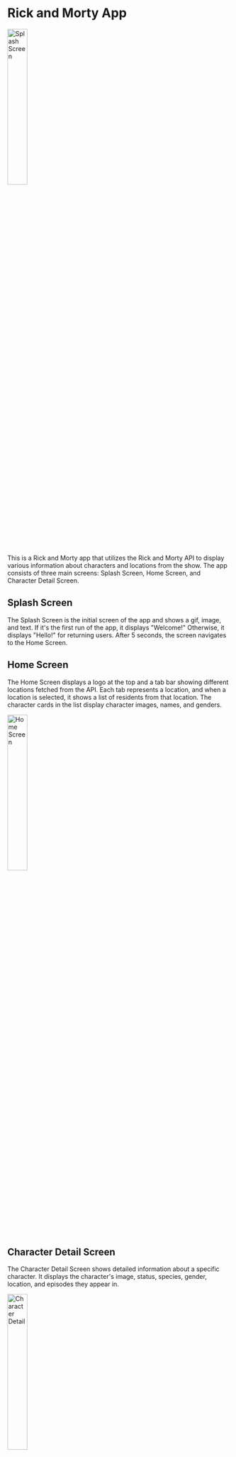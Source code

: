 # Rick and Morty App

<img src="https://github.com/gokcensolmaz/rick-and-morty-app/assets/61111670/8ad69b03-577e-469f-86a9-15c7586db70b" alt="Splash Screen" width="30%" height="30%">

This is a Rick and Morty app that utilizes the Rick and Morty API to display various information about characters and locations from the show. The app consists of three main screens: Splash Screen, Home Screen, and Character Detail Screen.

## Splash Screen
The Splash Screen is the initial screen of the app and shows a gif, image, and text. If it's the first run of the app, it displays "Welcome!" Otherwise, it displays "Hello!" for returning users. After 5 seconds, the screen navigates to the Home Screen.

## Home Screen
The Home Screen displays a logo at the top and a tab bar showing different locations fetched from the API. Each tab represents a location, and when a location is selected, it shows a list of residents from that location. The character cards in the list display character images, names, and genders.

<img src="https://github.com/gokcensolmaz/rick-and-morty-app/assets/61111670/8bde4518-656f-435b-99a1-d2795604863d" alt="Home Screen" width="30%" height="30%">

## Character Detail Screen
The Character Detail Screen shows detailed information about a specific character. It displays the character's image, status, species, gender, location, and episodes they appear in.

<img src="https://github.com/gokcensolmaz/rick-and-morty-app/assets/61111670/c2075a13-0543-44bf-b32b-855c63939993" alt="Character Detail" width="30%" height="30%">

## How to Run the App
1. Clone this repository to your local machine.
2. Make sure you have Flutter and Dart installed.
3. Run `flutter pub get` to install the required packages.
4. Run the app using `flutter run`.
Please ensure that you have a working internet connection to fetch data from the API.

## Dependencies Used
- `flutter_gif` - To display gifs in the Splash Screen.
- `provider` - To manage state and handle API requests.
- `http` - To perform HTTP requests to the API.
- `intl` - To format dates.

### Author
This app was developed by Gökçen Solmaz. Feel free to contact me if you have any questions or suggestions for the app.
You are free to modify and use it as you wish. Happy coding!
